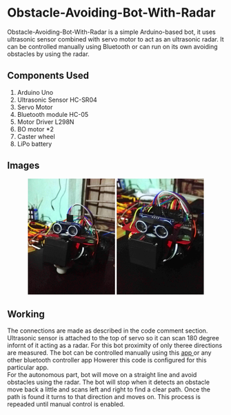 # Obstacle-Avoiding-Bot-With-Radar

Obstacle-Avoiding-Bot-With-Radar is a simple Arduino-based bot, it uses ultrasonic sensor combined with servo motor to act as an ultrasonic radar. It can be controlled manually using Bluetooth or can run on its own avoiding obstacles by using the radar.

## Components Used

1. Arduino Uno
2. Ultrasonic Sensor HC-SR04
3. Servo Motor
4. Bluetooth module HC-05
5. Motor Driver L298N
6. BO motor \*2
7. Caster wheel
8. LiPo battery

## Images

<div align="center">
   <img src="./images/bot_1.jpg" width="40%" height="40%" />

   <img src="./images/bot_2.jpg" width="40%" height="40%" />
</div>

## Working

The connections are made as described in the code comment section. Ultrasonic sensor is attached to the top of servo so it can scan 180 degree infornt of it acting as a radar. For this bot proximity of only theree directions are measured. The bot can be controlled manually using  this <a href="https://play.google.com/store/apps/details?id=braulio.calle.bluetoothRCcontroller&hl=en&gl=US"> app </a> or any other bluetooth controller app Howerer this code is configured for this particular app.
</br>
For the autonomous part, bot will move on a straight line and avoid obstacles using the radar. The bot will stop when it detects an obstacle move back a little and scans left and right to find a clear path. Once the path is found it turns to that direction and moves on. This process is repeaded until manual control is enabled.
